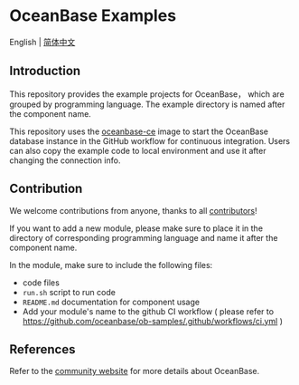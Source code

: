 # OceanBase Examples

English | [简体中文](README-CN.md)

## Introduction

This repository provides the example projects for OceanBase， which are grouped by programming language. The example directory is named after the component name.

This repository uses the [oceanbase-ce](https://hub.docker.com/r/oceanbase/oceanbase-ce) image to start the OceanBase database instance in the GitHub workflow for continuous integration. Users can also copy the example code to local environment and use it after changing the connection info.

## Contribution

We welcome contributions from anyone, thanks to all [contributors](https://github.com/oceanbase/ob-samples/graphs/contributors)!

If you want to add a new module, please make sure to place it in the directory of corresponding programming language and name it after the component name.

In the module, make sure to include the following files:

- code files
- `run.sh` script to run code
- `README.md` documentation for component usage
- Add your module's name to the github CI workflow ( please refer to https://github.com/oceanbase/ob-samples/.github/workflows/ci.yml )

## References

Refer to the [community website](https://open.oceanbase.com) for more details about OceanBase.
